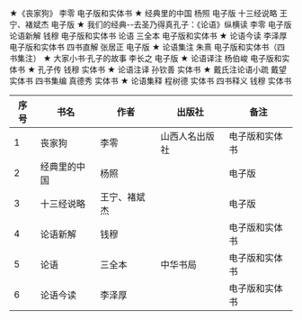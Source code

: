 ★《丧家狗》 李零   电子版和实体书
★ 经典里的中国   杨照  电子版
十三经说略   王宁、褚斌杰   电子版
★ 我们的经典--去圣乃得真孔子：《论语》纵横读  李零  电子版
论语新解  钱穆   电子版和实体书
论语  三全本   电子版和实体书
★ 论语今读   李泽厚  电子版和实体书
四书直解  张居正  电子版
★ 论语集注   朱熹  电子版和实体书（四书集注）
★ 大家小书·孔子的故事   李长之   电子版
★ 论语译注  杨伯峻  电子版和实体书
★ 孔子传  钱穆  实体书
★ 论语注译 孙钦善  实体书
★ 戴氏注论语小疏  戴望  实体书
四书集编   真德秀  实体书
★ 论语集释  程树德  实体书
四书释义  钱穆  实体书

| 序号 | 书名 | 作者 | 出版社 | 备注 |
| --- | ---| ---| --- | --- |
| 1 | 丧家狗 | 李零 | 山西人名出版社 | 电子版和实体书 |
|2|经典里的中国|杨照| | 电子版|
|3|十三经说略| 王宁、褚斌杰 | | 电子版 |
|4 |论语新解| 钱穆||电子版和实体书|
|5|论语|三全本|中华书局| 电子版和实体书|
|6|论语今读| 李泽厚| | 电子版和实体书|
